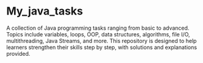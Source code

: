 # My_java_tasks
A collection of Java programming tasks ranging from basic to advanced. Topics include variables, loops, OOP, data structures, algorithms, file I/O, multithreading, Java Streams, and more. This repository is designed to help learners strengthen their skills step by step, with solutions and explanations provided.
